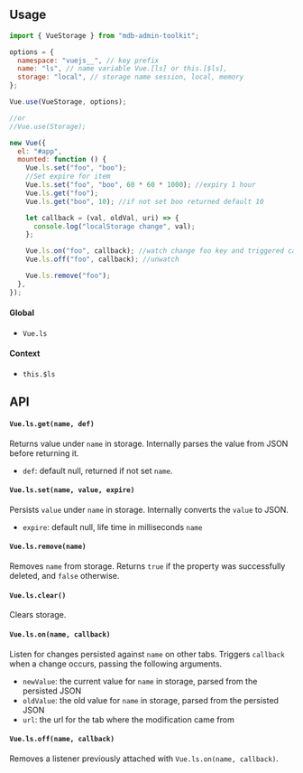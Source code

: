 ## Usage

```js
import { VueStorage } from "mdb-admin-toolkit";

options = {
  namespace: "vuejs__", // key prefix
  name: "ls", // name variable Vue.[ls] or this.[$ls],
  storage: "local", // storage name session, local, memory
};

Vue.use(VueStorage, options);

//or
//Vue.use(Storage);

new Vue({
  el: "#app",
  mounted: function () {
    Vue.ls.set("foo", "boo");
    //Set expire for item
    Vue.ls.set("foo", "boo", 60 * 60 * 1000); //expiry 1 hour
    Vue.ls.get("foo");
    Vue.ls.get("boo", 10); //if not set boo returned default 10

    let callback = (val, oldVal, uri) => {
      console.log("localStorage change", val);
    };

    Vue.ls.on("foo", callback); //watch change foo key and triggered callback
    Vue.ls.off("foo", callback); //unwatch

    Vue.ls.remove("foo");
  },
});
```

#### Global

- `Vue.ls`

#### Context

- `this.$ls`

## API

#### `Vue.ls.get(name, def)`

Returns value under `name` in storage. Internally parses the value from JSON before returning it.

- `def`: default null, returned if not set `name`.

#### `Vue.ls.set(name, value, expire)`

Persists `value` under `name` in storage. Internally converts the `value` to JSON.

- `expire`: default null, life time in milliseconds `name`

#### `Vue.ls.remove(name)`

Removes `name` from storage. Returns `true` if the property was successfully deleted, and `false` otherwise.

#### `Vue.ls.clear()`

Clears storage.

#### `Vue.ls.on(name, callback)`

Listen for changes persisted against `name` on other tabs. Triggers `callback` when a change occurs, passing the following arguments.

- `newValue`: the current value for `name` in storage, parsed from the persisted JSON
- `oldValue`: the old value for `name` in storage, parsed from the persisted JSON
- `url`: the url for the tab where the modification came from

#### `Vue.ls.off(name, callback)`

Removes a listener previously attached with `Vue.ls.on(name, callback)`.
